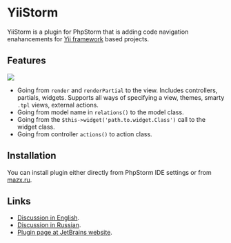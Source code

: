 YiiStorm
========

YiiStorm is a plugin for PhpStorm that is adding code navigation enahancements
for [Yii framework](http://www.yiiframework.com/) based projects.

Features
--------

<img src="http://plugins.jetbrains.com/files/7182/screenshot_14099.png" />

- Going from `render` and `renderPartial` to the view. Includes controllers,
partials, widgets. Supports all ways of specifying a view, themes,
smarty `.tpl` views, external actions.
- Going from model name in `relations()` to the model class.
- Going from the `$this->widget('path.to.widget.Class')` call to the widget class.
- Going from controller `actions()` to action class.

Installation
------------

You can install plugin either directly from PhpStorm IDE settings or from
[mazx.ru](http://mazx.ru/).

Links
-----

- [Discussion in English](http://www.yiiframework.com/forum/index.php/topic/40955-yiistorm/).
- [Discussion in Russian](http://yiiframework.ru/forum/viewtopic.php?f=17&t=10795).
- [Plugin page at JetBrains website](http://plugins.jetbrains.com/plugin/?webide&pluginId=7182).
